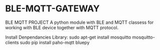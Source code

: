 # BLE-MQTT-GATEWAY
BLE MQTT PROJECT
A python module with BLE and MQTT classess for working with BLE device together with MQTT protocol.

Install Denpendancies Library:
sudo apt-get install mosquitto mosquitto-clients
sudo pip install paho-mqtt bluepy
